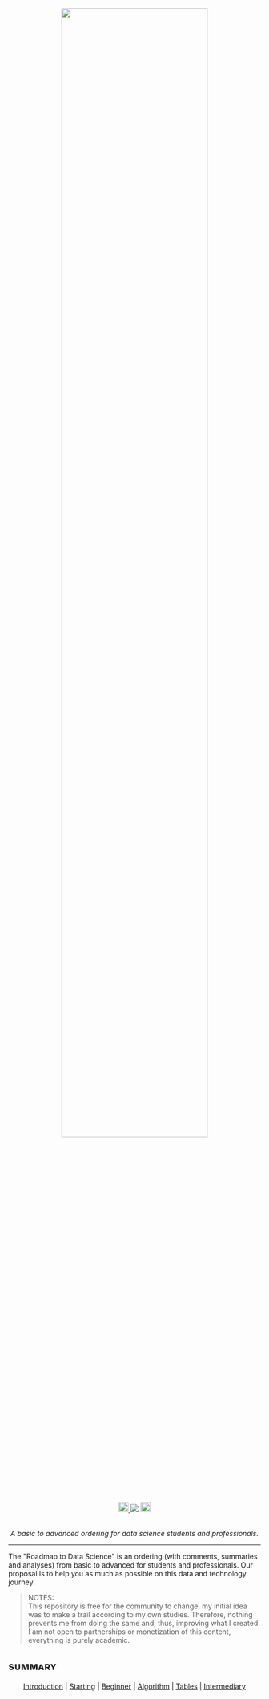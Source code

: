 <div id="bg" align="center"><img width="76%" src="https://user-images.githubusercontent.com/95272518/166616051-b442ace8-455b-44fd-b38f-c1dc78cefe30.svg"></div>
<br>
<div id="badges" align="center">
   <a href="https://www.instagram.com/mark_sales.it/">
      <img height="20px" src="https://img.shields.io/badge/mark__sales.it-E4405F?style=flat&logo=instagram&logoColor=white&color=89906F">
   </a>
   <img src="https://img.shields.io/github/last-commit/markleysales/data-science-roadmap?color=3BCBF7&label=Last%20commit&labelColor=555555">
   <img height="20px" src="https://hits.seeyoufarm.com/api/count/incr/badge.svg?url=https%3A%2F%2Fgithub.com%2Fmarkleysales%2Fdata-science-roadmap%2F&count_bg=%23F8BF61&title_bg=%23555555&icon=&icon_color=%23E7E7E7&title=Visits&edge_flat=false">
</div>
<br>
<p align="center"><i>A basic to advanced ordering for data science students and professionals.</i></p>
<hr> <!-- Header -->


<p>The "Roadmap to Data Science" is an ordering (with comments, summaries and analyses) from basic to advanced for students and professionals. Our proposal is to help you as much as possible on this data and technology journey.</p>

>NOTES:<br>
>This repository is free for the community to change, my initial idea was to make a trail according to my own studies. Therefore, nothing prevents me from doing the same and, thus, improving what I created.<br>
>I am not open to partnerships or monetization of this content, everything is purely academic.


<h2>sᴜᴍᴍᴀʀʏ</h2>
<div align="center">
   <p>
      <a href="">Introduction</a>
      | 
      <a href="">Starting</a>
      |
      <a href="">Beginner</a>
      |
      <a href="">Algorithm</a>
      |
      <a href="">Tables</a>
      |
      <a href="#ɪɴᴛᴇʀᴍᴇᴅɪᴀʀʏ">Intermediary</>
   </p>
</div>
